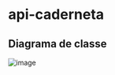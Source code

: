 # api-caderneta

## Diagrama de classe

![image](https://github.com/user-attachments/assets/1df3b005-7c0e-4dd3-8d83-4e1fe2acd7c4)

